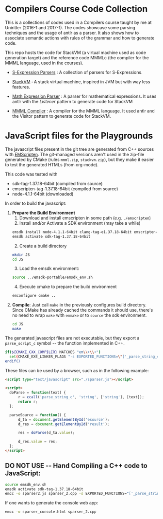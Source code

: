 # Compilers Course Code Collection

This is a collections of codes used in a Compilers course taught by me at Uniritter (2016-1 and 2017-1). The codes showcase some parsing techniques and the usage of antlr as a parser. It also shows how to associate semantic actions with rules of the grammar and how to generate code.

This repo hosts the code for StackVM (a virtual machine used as code generation target) and the reference code MMMLc (the compiler for the MMML language, used in the courses).

- [S-Expression Parsers](./SExpr) : A collection of parsers for S-Expressions.

- [StackVM](./StackVM) : A stack virtual machine, inspired in JVM but with way less features.

- [Math Expression Parser](./MathExprParser) : A parser for mathematical expressions. It uses antlr with the *Listener* pattern to generate code for StackVM

- [MMML Compiler](./MMML) : A compiler for the MMML language. It used antlr and the Visitor pattern to generate code for StackVM.

# JavaScript files for the Playgrounds

The javascript files present in the git tree are generated from C++ sources with [EMScripten](https://github.com/juj/emsdk). The git-managed versions aren't used in the zip-file generated by CMake (rules `mmml.zip`, `stackvm.zip`), but they make it easier to test the generated HTMLs (from org-mode).

This code was tested with
- sdk-tag-1.37.18-64bit (compiled from source)
- emscripten-tag-1.37.18-64bit (compiled from source)
- node-4.1.1-64bit (downloaded)

In order to build the javascript:

1. **Prepare the Build Environment**
    1. Download and install emscripten in some path (e.g. `./emscripten`)
    2. Install and/or Activate a SDK environment (may take a while)
      ```sh
      emsdk install node-4.1.1-64bit clang-tag-e1.37.18-64bit emscripten-tag-1.37.18-64bit sdk-tag-1.37.18-64bit
      emsdk activate sdk-tag-1.37.18-64bit
      ```
    2. Create a build directory
      ```sh
      mkdir JS
      cd JS
      ```
    3. Load the emsdk environment:
      ```sh
      source ../emsdk-portable/emsdk_env.sh
    ```
    4. Execute cmake to prepare the build environment
      ```sh
      emconfigure cmake ..
      ```
2. **Compile**: Just call `make` in the previously configures build directory. Since CMake has already cached the commands it should use, there's no need to wrap `make` with `emmake` or to `source` the sdk environment.
   ```sh
   cd JS
   make
   ```

The generated javascript files are not executable, but they export a `parse_script_c` symbol -- the function implemented in C++.
```sh
if(${CMAKE_CXX_COMPILER} MATCHES "em\\+\\+")
  set(CMAKE_EXE_LINKER_FLAGS "-s EXPORTED_FUNCTIONS=\"['_parse_string_c']\"")
endif()
```

These files can be used by a browser, such as in the following example:
```html
<script type="text/javascript" src="./sparser.js"></script>

<script>
  doParse = function(text) {
      r = ccall('parse_string_c', 'string', ['string'], [text]);
      return r;
  };

  parseSource = function() {
      d_ta = document.getElementById('esource');
      d_res = document.getElementById('result');

      res = doParse(d_ta.value);

      d_res.value = res;
  };
</script>
```

## DO NOT USE -- Hand Compiling a C++ code to JavaScript:
```sh
source emsdk_env.sh
emsdk activate sdk-tag-1.37.18-64bit
emcc -o sparser2.js sparser_2.cpp -s EXPORTED_FUNCTIONS="['_parse_string_c']"
```

If one wants to generate the console web app:
```sh
emcc -o sparser_console.html sparser_2.cpp
```
